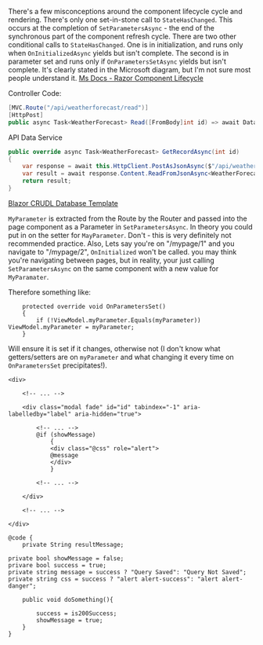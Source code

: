 There's a few misconceptions around the component lifecycle cycle and rendering. There's only one set-in-stone call to `StateHasChanged`.  This occurs at the completion of `SetParametersAsync` - the end of the synchronous part of the component refresh cycle.  There are two other conditional calls to `StateHasChanged`.  One is in initialization, and runs only when `OnInitializedAsync` yields but isn't complete.  The second is in parameter set and runs only if `OnParametersSetAsync` yields but isn't complete.  It's clearly stated in the Microsoft diagram, but I'm not sure most people understand it. [Ms Docs - Razor Component Lifecycle](https://docs.microsoft.com/en-us/aspnet/core/blazor/components/lifecycle?view=aspnetcore-5.0)



Controller Code:
```csharp
[MVC.Route("/api/weatherforecast/read")]
[HttpPost]
public async Task<WeatherForecast> Read([FromBody]int id) => await DataService.GetRecordAsync<WeatherForecast>(id);
```

API Data Service
```csharp
public override async Task<WeatherForecast> GetRecordAsync(int id)
{
    var response = await this.HttpClient.PostAsJsonAsync($"/api/weatherforecast/read", id);
    var result = await response.Content.ReadFromJsonAsync<WeatherForecast>();
    return result;
}
```

[Blazor CRUDL Database Template](https://github.com/ShaunCurtis/Blazor.Database)

`MyParameter` is extracted from the Route by the Router and passed into the page component as a Parameter in `SetParametersAsync`.  In theory you could put in on the setter for `MayParameter`.  Don't - this is very definitely not recommended practice.  Also, Lets say you're on "/mypage/1" and you navigate to "/mypage/2", `OnInitialized` won't be called.  you may think you're navigating between pages, but in reality, your just calling `SetParametersAsync` on the same component with a new value for `MyParamater`.

Therefore something like: 
```
    protected override void OnParametersSet() 
    {
        if (!ViewModel.myParameter.Equals(myParameter)) ViewModel.myParameter = myParameter;
    }
```

Will ensure it is set if it changes, otherwise not (I don't know what getters/setters are on `myParameter` and what changing it every time on `OnParametersSet` precipitates!).

```
<div>

    <!-- ... -->

    <div class="modal fade" id="id" tabindex="-1" aria-labelledby="label" aria-hidden="true">

        <!-- ... -->
        @if (showMessage) 
            {
            <div class="@css" role="alert">
            @message
            </div>
            }

        <!-- ... -->

    </div>

    <!-- ... -->

</div>

@code {
    private String resultMessage;

private bool showMessage = false;
privare bool success = true;
private string message = success ? "Query Saved": "Query Not Saved";
private string css = success ? "alert alert-success": "alert alert-danger";

    public void doSomething(){

        success = is200Success;
        showMessage = true;
    }
}
```
